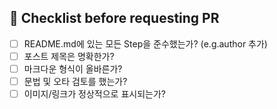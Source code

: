 ## 📝 Checklist before requesting PR

-   [ ] README.md에 있는 모든 Step을 준수했는가? (e.g.author 추가)
-   [ ] 포스트 제목은 명확한가?
-   [ ] 마크다운 형식이 올바른가?
-   [ ] 문법 및 오타 검토를 했는가?
-   [ ] 이미지/링크가 정상적으로 표시되는가?
